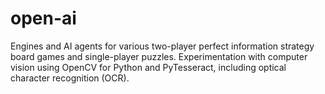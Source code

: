 # open-ai

Engines and AI agents for various two-player perfect information strategy board games and single-player puzzles. Experimentation with computer vision using OpenCV for Python and PyTesseract, including optical character recognition (OCR).
